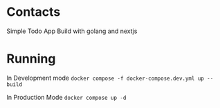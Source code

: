 # Contacts
Simple Todo App Build with golang and nextjs
# Running
In Development mode
`docker compose -f docker-compose.dev.yml up --build`

In Production Mode
`docker compose up -d`